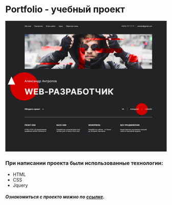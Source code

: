 # Portfolio - учебный проект
![Preview](https://github.com/ViRybalkin/Portfolio/blob/master/Preview.jpg)

### При написании проекта были использованные технологии:
- HTML
- CSS
- Jquery 
##### Ознакомиться с проекто можно по [ссылке](https://virybalkin.github.io/Portfolio/).